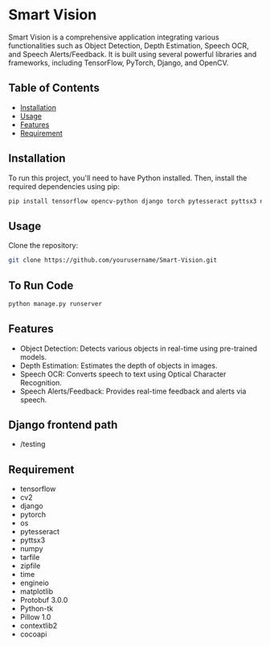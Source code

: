 # Smart Vision

Smart Vision is a comprehensive application integrating various functionalities such as Object Detection, Depth Estimation, Speech OCR, and Speech Alerts/Feedback. It is built using several powerful libraries and frameworks, including TensorFlow, PyTorch, Django, and OpenCV.

## Table of Contents

- [Installation](#installation)
- [Usage](#usage)
- [Features](#features)
- [Requirement](#requirement)

## Installation

To run this project, you'll need to have Python installed. Then, install the required dependencies using pip:

```bash
pip install tensorflow opencv-python django torch pytesseract pyttsx3 numpy matplotlib protobuf==3.0.0 Pillow==1.0 lxml tf-slim cython contextlib2 pycocotools
```

## Usage
Clone the repository:

```bash
git clone https://github.com/yourusername/Smart-Vision.git
```

## To Run Code
```bash
python manage.py runserver
```

## Features
- Object Detection: Detects various objects in real-time using pre-trained models.  
- Depth Estimation: Estimates the depth of objects in images.  
- Speech OCR: Converts speech to text using Optical Character Recognition.  
- Speech Alerts/Feedback: Provides real-time feedback and alerts via speech.  

## Django frontend path
- /testing

## Requirement
- tensorflow        
- cv2        
- django        
- pytorch        
- os        
- pytesseract        
- pyttsx3        
- numpy        
- tarfile        
- zipfile        
- time        
- engineio        
- matplotlib        
- Protobuf 3.0.0        
- Python-tk        
- Pillow 1.0        
- contextlib2        
- cocoapi        
